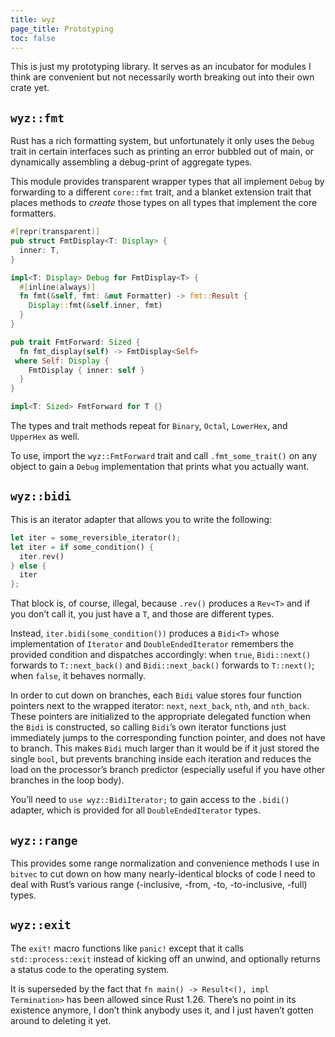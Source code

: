 ```yaml
---
title: wyz
page_title: Prototyping
toc: false
---
```


This is just my prototyping library. It serves as an incubator for modules I
think are convenient but not necessarily worth breaking out into their own crate
yet.

## `wyz::fmt`

Rust has a rich formatting system, but unfortunately it only uses the `Debug`
trait in certain interfaces such as printing an error bubbled out of main, or
dynamically assembling a debug-print of aggregate types.

This module provides transparent wrapper types that all implement `Debug` by
forwarding to a different `core::fmt` trait, and a blanket extension trait that
places methods to *create* those types on all types that implement the core
formatters.

```rust
#[repr(transparent)]
pub struct FmtDisplay<T: Display> {
  inner: T,
}

impl<T: Display> Debug for FmtDisplay<T> {
  #[inline(always)]
  fn fmt(&self, fmt: &mut Formatter) -> fmt::Result {
    Display::fmt(&self.inner, fmt)
  }
}

pub trait FmtForward: Sized {
  fn fmt_display(self) -> FmtDisplay<Self>
 where Self: Display {
    FmtDisplay { inner: self }
  }
}

impl<T: Sized> FmtForward for T {}
```

The types and trait methods repeat for `Binary`, `Octal`, `LowerHex`, and
`UpperHex` as well.

To use, import the `wyz::FmtForward` trait and call `.fmt_some_trait()` on any
object to gain a `Debug` implementation that prints what you actually want.

## `wyz::bidi`

This is an iterator adapter that allows you to write the following:

```rust
let iter = some_reversible_iterator();
let iter = if some_condition() {
  iter.rev()
} else {
  iter
};
```

That block is, of course, illegal, because `.rev()` produces a `Rev<T>` and if
you don’t call it, you just have a `T`, and those are different types.

Instead, `iter.bidi(some_condition())` produces a `Bidi<T>` whose implementation
of `Iterator` and `DoubleEndedIterator` remembers the provided condition and
dispatches accordingly: when `true`, `Bidi::next()` forwards to `T::next_back()`
and `Bidi::next_back()` forwards to `T::next()`; when `false`, it behaves
normally.

In order to cut down on branches, each `Bidi` value stores four function
pointers next to the wrapped iterator: `next`, `next_back`, `nth`, and
`nth_back`. These pointers are initialized to the appropriate delegated function
when the `Bidi` is constructed, so calling `Bidi`’s own iterator functions just
immediately jumps to the corresponding function pointer, and does not have to
branch. This makes `Bidi` much larger than it would be if it just stored the
single `bool`, but prevents branching inside each iteration and reduces the load
on the processor’s branch predictor (especially useful if you have other
branches in the loop body).

You’ll need to `use wyz::BidiIterator;` to gain access to the `.bidi()` adapter,
which is provided for all `DoubleEndedIterator` types.

## `wyz::range`

This provides some range normalization and convenience methods I use in `bitvec`
to cut down on how many nearly-identical blocks of code I need to deal with
Rust’s various range (-inclusive, -from, -to, -to-inclusive, -full) types.

## `wyz::exit`

The `exit!` macro functions like `panic!` except that it calls
`std::process::exit` instead of kicking off an unwind, and optionally returns a
status code to the operating system.

It is superseded by the fact that `fn main() -> Result<(), impl Termination>`
has been allowed since Rust 1.26. There’s no point in its existence anymore, I
don’t think anybody uses it, and I just haven’t gotten around to deleting it
yet.

